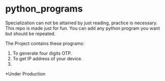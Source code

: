 # python_programs
Specialization can not be attained by just reading, practice is necessary.  
This repo is made just for fun. You can add any python program you want but should be repeated.

The Project contains these programs:
1. To generate four digits OTP.
2. To get IP address of your device.
3.


*Under Production
